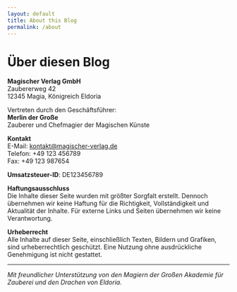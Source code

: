 ```yaml
---
layout: default
title: About this Blog
permalink: /about
---
```


# Über diesen Blog

**Magischer Verlag GmbH**  
Zaubererweg 42  
12345 Magia, Königreich Eldoria  

Vertreten durch den Geschäftsführer:  
**Merlin der Große**  
Zauberer und Chefmagier der Magischen Künste

**Kontakt**  
E-Mail: kontakt@magischer-verlag.de  
Telefon: +49 123 456789  
Fax: +49 123 987654

**Umsatzsteuer-ID**: DE123456789

**Haftungsausschluss**  
Die Inhalte dieser Seite wurden mit größter Sorgfalt erstellt. Dennoch übernehmen wir keine Haftung für die Richtigkeit, Vollständigkeit und Aktualität der Inhalte. Für externe Links und Seiten übernehmen wir keine Verantwortung.

**Urheberrecht**  
Alle Inhalte auf dieser Seite, einschließlich Texten, Bildern und Grafiken, sind urheberrechtlich geschützt. Eine Nutzung ohne ausdrückliche Genehmigung ist nicht gestattet.

---

*Mit freundlicher Unterstützung von den Magiern der Großen Akademie für Zauberei und den Drachen von Eldoria.*


